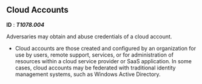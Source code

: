 ## **Cloud Accounts**

**ID** : ***T1078.004***

Adversaries may obtain and abuse credentials of a cloud account.

- Cloud accounts are those created and configured by an organization for use by users, remote support, services, or for administration of resources within a cloud service provider or SaaS application. In some cases, cloud accounts may be federated with traditional identity management systems, such as Windows Active Directory. 